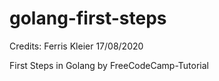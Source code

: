 # golang-first-steps

Credits: Ferris Kleier
17/08/2020

First Steps in Golang by FreeCodeCamp-Tutorial
